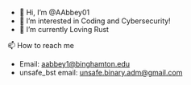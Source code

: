 - 👋 Hi, I’m @AAbbey01
- 👀 I’m interested in Coding and Cybersecurity!
- 🌱 I’m currently Loving Rust
<!--- 💞️ I’m looking to collaborate on ...--->
📫 How to reach me
  - Email: aabbey1@binghamton.edu
  - unsafe_bst email: unsafe.binary.adm@gmail.com


<!---
AAbbey01/AAbbey01 is a ✨ special ✨ repository because its `README.md` (this file) appears on your GitHub profile.
You can click the Preview link to take a look at your changes.
--->
